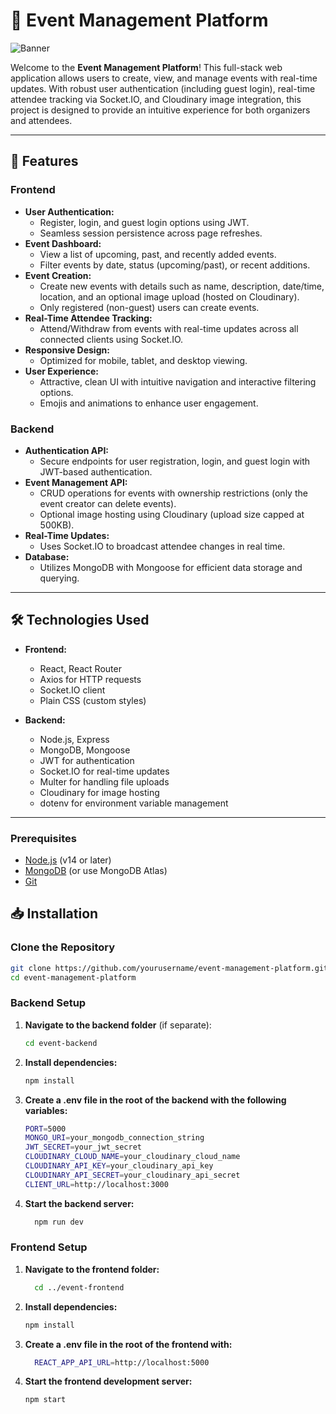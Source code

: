# 🎉 Event Management Platform

![Banner](https://github.com/user-attachments/assets/46907101-a18a-4039-8b03-83d506d2837b)

Welcome to the **Event Management Platform**! This full-stack web application allows users to create, view, and manage events with real-time updates. With robust user authentication (including guest login), real-time attendee tracking via Socket.IO, and Cloudinary image integration, this project is designed to provide an intuitive experience for both organizers and attendees.

---

## 🚀 Features

### Frontend
- **User Authentication:**  
  - Register, login, and guest login options using JWT.  
  - Seamless session persistence across page refreshes.
- **Event Dashboard:**  
  - View a list of upcoming, past, and recently added events.  
  - Filter events by date, status (upcoming/past), or recent additions.
- **Event Creation:**  
  - Create new events with details such as name, description, date/time, location, and an optional image upload (hosted on Cloudinary).  
  - Only registered (non-guest) users can create events.
- **Real-Time Attendee Tracking:**  
  - Attend/Withdraw from events with real-time updates across all connected clients using Socket.IO.
- **Responsive Design:**  
  - Optimized for mobile, tablet, and desktop viewing.
- **User Experience:**  
  - Attractive, clean UI with intuitive navigation and interactive filtering options.  
  - Emojis and animations to enhance user engagement.

### Backend
- **Authentication API:**  
  - Secure endpoints for user registration, login, and guest login with JWT-based authentication.
- **Event Management API:**  
  - CRUD operations for events with ownership restrictions (only the event creator can delete events).  
  - Optional image hosting using Cloudinary (upload size capped at 500KB).
- **Real-Time Updates:**  
  - Uses Socket.IO to broadcast attendee changes in real time.
- **Database:**  
  - Utilizes MongoDB with Mongoose for efficient data storage and querying.

---

## 🛠️ Technologies Used

- **Frontend:**  
  - React, React Router  
  - Axios for HTTP requests  
  - Socket.IO client  
  - Plain CSS (custom styles)

- **Backend:**  
  - Node.js, Express  
  - MongoDB, Mongoose  
  - JWT for authentication  
  - Socket.IO for real-time updates  
  - Multer for handling file uploads  
  - Cloudinary for image hosting  
  - dotenv for environment variable management

---

### Prerequisites
- [Node.js](https://nodejs.org/) (v14 or later)
- [MongoDB](https://www.mongodb.com/) (or use MongoDB Atlas)
- [Git](https://git-scm.com/)


## 📥 Installation

### Clone the Repository

```bash
git clone https://github.com/yourusername/event-management-platform.git
cd event-management-platform
```

### Backend Setup
1. **Navigate to the backend folder** (if separate):

   ```bash
   cd event-backend
   ```

2. **Install dependencies:**

   ```bash
   npm install
    ```

3. **Create a .env file in the root of the backend with the following variables:**
    ```bash
    PORT=5000
    MONGO_URI=your_mongodb_connection_string
    JWT_SECRET=your_jwt_secret
    CLOUDINARY_CLOUD_NAME=your_cloudinary_cloud_name
    CLOUDINARY_API_KEY=your_cloudinary_api_key
    CLOUDINARY_API_SECRET=your_cloudinary_api_secret
    CLIENT_URL=http://localhost:3000
    ```

4. **Start the backend server:**
     ```bash
       npm run dev
      ```

### Frontend Setup

1. **Navigate to the frontend folder:**
   ```bash
     cd ../event-frontend
    ```

2. **Install dependencies:**
     ```bash
     npm install
      ```

3. **Create a .env file in the root of the frontend with:**
    ```bash
      REACT_APP_API_URL=http://localhost:5000
    ```

4. **Start the frontend development server:**
   ```bash
   npm start
    ```

   
